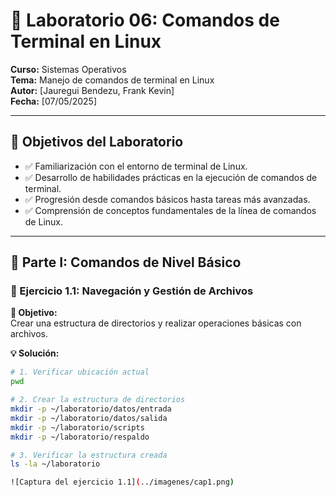 # 🧪 Laboratorio 06: Comandos de Terminal en Linux

**Curso:** Sistemas Operativos  
**Tema:** Manejo de comandos de terminal en Linux  
**Autor:** [Jauregui Bendezu, Frank Kevin]  
**Fecha:** [07/05/2025]

---

## 🎯 Objetivos del Laboratorio

- ✅ Familiarización con el entorno de terminal de Linux.  
- ✅ Desarrollo de habilidades prácticas en la ejecución de comandos de terminal.  
- ✅ Progresión desde comandos básicos hasta tareas más avanzadas.  
- ✅ Comprensión de conceptos fundamentales de la línea de comandos de Linux.

---

## 🧩 Parte I: Comandos de Nivel Básico

### 📁 Ejercicio 1.1: Navegación y Gestión de Archivos

**🎯 Objetivo:**  
Crear una estructura de directorios y realizar operaciones básicas con archivos.

**💡 Solución:**

```bash
# 1. Verificar ubicación actual
pwd

# 2. Crear la estructura de directorios
mkdir -p ~/laboratorio/datos/entrada
mkdir -p ~/laboratorio/datos/salida
mkdir -p ~/laboratorio/scripts
mkdir -p ~/laboratorio/respaldo

# 3. Verificar la estructura creada
ls -la ~/laboratorio

![Captura del ejercicio 1.1](../imagenes/cap1.png)

